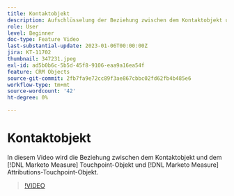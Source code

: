 ```yaml
---
title: Kontaktobjekt
description: Aufschlüsselung der Beziehung zwischen dem Kontaktobjekt und dem [!DNL Marketo Measure] Touchpoint-Objekt und [!DNL Marketo Measure] Attributions-Touchpoint-Objekt.
role: User
level: Beginner
doc-type: Feature Video
last-substantial-update: 2023-01-06T00:00:00Z
jira: KT-11702
thumbnail: 347231.jpeg
exl-id: ad5b0b6c-5b5d-45f8-9106-eaa9a16ea54f
feature: CRM Objects
source-git-commit: 2fb7fa9e72cc89f3ae867cbbc02fd62fb4b485e6
workflow-type: tm+mt
source-wordcount: '42'
ht-degree: 0%

---
```


# Kontaktobjekt

In diesem Video wird die Beziehung zwischen dem Kontaktobjekt und dem [!DNL Marketo Measure] Touchpoint-Objekt und [!DNL Marketo Measure] Attributions-Touchpoint-Objekt.

>[!VIDEO](https://video.tv.adobe.com/v/347231/?quality=12&learn=on)
